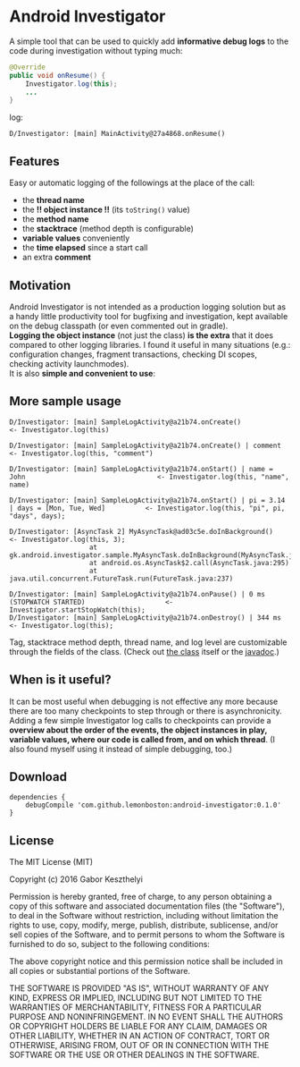Android Investigator
====================

A simple tool that can be used to quickly add **informative debug logs** to the code during investigation without typing much:  


```java
@Override
public void onResume() {
    Investigator.log(this);
    ...
}
```
log:
```
D/Investigator: [main] MainActivity@27a4868.onResume()
```

Features
----------
Easy or automatic logging of the followings at the place of the call:

* the **thread name**
* the **!! object instance !!** (its `toString()` value)
* the **method name**
* the **stacktrace** (method depth is configurable)
* **variable values** conveniently
* the **time elapsed** since a start call
* an extra **comment**  

Motivation
----------
Android Investigator is not intended as a production logging solution but as a handy little productivity tool for bugfixing and investigation, kept available on the debug classpath (or even commented out in gradle).  
**Logging the object instance** (not just the class) **is the extra** that it does compared to other logging libraries. I found it useful in many situations (e.g.: configuration changes, fragment transactions, checking DI scopes, checking activity launchmodes).  
It is also **simple and convenient to use**: 


More sample usage
--------------------
```
D/Investigator: [main] SampleLogActivity@a21b74.onCreate()												<- Investigator.log(this)

D/Investigator: [main] SampleLogActivity@a21b74.onCreate() | comment								    <- Investigator.log(this, "comment")

D/Investigator: [main] SampleLogActivity@a21b74.onStart() | name = John									<- Investigator.log(this, "name", name)

D/Investigator: [main] SampleLogActivity@a21b74.onStart() | pi = 3.14 | days = [Mon, Tue, Wed]			<- Investigator.log(this, "pi", pi, "days", days);

D/Investigator: [AsyncTask 2] MyAsyncTask@ad03c5e.doInBackground()										<- Investigator.log(this, 3);
                    at gk.android.investigator.sample.MyAsyncTask.doInBackground(MyAsyncTask.java:10)
                    at android.os.AsyncTask$2.call(AsyncTask.java:295)
                    at java.util.concurrent.FutureTask.run(FutureTask.java:237)                    

D/Investigator: [main] SampleLogActivity@a21b74.onPause() | 0 ms (STOPWATCH STARTED)					<- Investigator.startStopWatch(this);
D/Investigator: [main] SampleLogActivity@a21b74.onDestroy() | 344 ms									<- Investigator.log(this);
```
Tag, stacktrace method depth, thread name, and log level are customizable through the fields of the class.
(Check out [the class][TheClass] itself or the [javadoc][JavaDoc].)

When is it useful?
----------------------
It can be most useful when debugging is not effective any more because there are too many checkpoints to step through or there is asynchronicity.
Adding a few simple Investigator log calls to checkpoints can provide a **overview about the order of the events, the object instances in play, variable values, where our code is called from, and on which thread**. (I also found myself using it instead of simple debugging, too.)  

Download
----------
```
dependencies {
    debugCompile 'com.github.lemonboston:android-investigator:0.1.0'
}
```

License
----------

The MIT License (MIT)

Copyright (c) 2016 Gabor Keszthelyi

Permission is hereby granted, free of charge, to any person obtaining a copy
of this software and associated documentation files (the "Software"), to deal
in the Software without restriction, including without limitation the rights
to use, copy, modify, merge, publish, distribute, sublicense, and/or sell
copies of the Software, and to permit persons to whom the Software is
furnished to do so, subject to the following conditions:

The above copyright notice and this permission notice shall be included in all
copies or substantial portions of the Software.

THE SOFTWARE IS PROVIDED "AS IS", WITHOUT WARRANTY OF ANY KIND, EXPRESS OR
IMPLIED, INCLUDING BUT NOT LIMITED TO THE WARRANTIES OF MERCHANTABILITY,
FITNESS FOR A PARTICULAR PURPOSE AND NONINFRINGEMENT. IN NO EVENT SHALL THE
AUTHORS OR COPYRIGHT HOLDERS BE LIABLE FOR ANY CLAIM, DAMAGES OR OTHER
LIABILITY, WHETHER IN AN ACTION OF CONTRACT, TORT OR OTHERWISE, ARISING FROM,
OUT OF OR IN CONNECTION WITH THE SOFTWARE OR THE USE OR OTHER DEALINGS IN THE
SOFTWARE.

[TheClass]: /AndroidInvestigatorSample/android-investigator/src/main/java/gk/android/investigator/Investigator.java
[JavaDoc]: http://www.javadoc.io/doc/com.github.lemonboston/android-investigator/